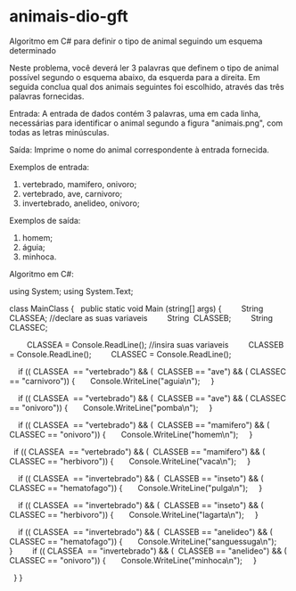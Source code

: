 # animais-dio-gft
Algoritmo em C# para definir o tipo de animal seguindo um esquema determinado

Neste problema, você deverá ler 3 palavras que definem o tipo de animal possível segundo o esquema abaixo, da esquerda para a direita.  Em seguida conclua qual dos animais seguintes foi escolhido, através das três palavras fornecidas.

Entrada: A entrada de dados contém 3 palavras, uma em cada linha, necessárias para identificar o animal segundo a figura "animais.png", com todas as letras minúsculas.

Saída: Imprime o nome do animal correspondente à entrada fornecida.

Exemplos de entrada: 
  1) vertebrado, mamifero, onivoro;
  2) vertebrado, ave, carnivoro;
  3) invertebrado, anelideo, onivoro;
 
Exemplos de saída:
  1) homem;
  2) águia;
  3) minhoca.
 


Algoritmo em C#:

using System;
using System.Text;

class MainClass {
  public static void Main (string[] args) {
        String  CLASSEA; //declare as suas variaveis
        String  CLASSEB;
        String  CLASSEC;

        CLASSEA = Console.ReadLine(); //insira suas variaveis
        CLASSEB = Console.ReadLine();
        CLASSEC = Console.ReadLine();

    if (( CLASSEA  == "vertebrado") && (  CLASSEB == "ave") && ( CLASSEC == "carnivoro")) {
      Console.WriteLine("aguia\n");
    }

    if (( CLASSEA  == "vertebrado") && (  CLASSEB == "ave") && ( CLASSEC == "onivoro")) {
      Console.WriteLine("pomba\n");
    }

    if (( CLASSEA  == "vertebrado") && (  CLASSEB == "mamifero") && ( CLASSEC == "onivoro")) {
      Console.WriteLine("homem\n");
    }

   if (( CLASSEA  == "vertebrado") && (  CLASSEB == "mamifero") && ( CLASSEC == "herbivoro")) {
      Console.WriteLine("vaca\n");
    }

    if (( CLASSEA  == "invertebrado") && (  CLASSEB == "inseto") && ( CLASSEC == "hematofago")) {
      Console.WriteLine("pulga\n");
    }

    if (( CLASSEA  == "invertebrado") && (  CLASSEB == "inseto") && ( CLASSEC == "herbivoro")) {
      Console.WriteLine("lagarta\n");
    }

    if (( CLASSEA  == "invertebrado") && (  CLASSEB == "anelideo") && ( CLASSEC == "hematofago")) {
      Console.WriteLine("sanguessuga\n");
    }
    
    if (( CLASSEA  == "invertebrado") && (  CLASSEB == "anelideo") && ( CLASSEC == "onivoro")) {
      Console.WriteLine("minhoca\n");
    }


  }
}
